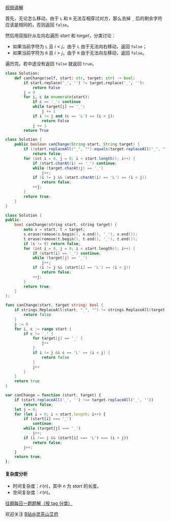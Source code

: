 [视频讲解](https://www.bilibili.com/video/BV1aU4y1q7BA)

首先，无论怎么移动，由于 `L` 和 `R` 无法互相穿过对方，那么去掉 `_` 后的剩余字符应该是相同的，否则返回 `false`。

然后用双指针从左向右遍历 $\textit{start}$ 和 $\textit{target}$，分类讨论：

- 如果当前字符为 `L` 且 $i<j$，由于 `L` 由于无法向右移动，返回 `false`；
- 如果当前字符为 `R` 且 $i>j$，由于 `R` 由于无法向左移动，返回 `false`。

遍历完，若中途没有返回 `false` 就返回 `true`。

```py [sol1-Python3]
class Solution:
    def canChange(self, start: str, target: str) -> bool:
        if start.replace('_', '') != target.replace('_', ''):
            return False
        j = 0
        for i, c in enumerate(start):
            if c == '_': continue
            while target[j] == '_': 
                j += 1
            if i != j and (c == 'L') == (i < j):
                return False
            j += 1
        return True
```

```java [sol1-Java]
class Solution {
    public boolean canChange(String start, String target) {
        if (!start.replaceAll("_", "").equals(target.replaceAll("_", "")))
            return false;
        for (int i = 0, j = 0; i < start.length(); i++) {
            if (start.charAt(i) == '_') continue;
            while (target.charAt(j) == '_')
                j++;
            if (i != j && (start.charAt(i) == 'L') == (i < j))
                return false;
            ++j;
        }
        return true;
    }
}
```

```cpp [sol1-C++]
class Solution {
public:
    bool canChange(string start, string target) {
        auto s = start, t = target;
        s.erase(remove(s.begin(), s.end(), '_'), s.end());
        t.erase(remove(t.begin(), t.end(), '_'), t.end());
        if (s != t) return false;
        for (int i = 0, j = 0; i < start.length(); i++) {
            if (start[i] == '_') continue;
            while (target[j] == '_')
                j++;
            if (i != j && (start[i] == 'L') == (i < j))
                return false;
            ++j;
        }
        return true;
    }
};
```

```go [sol1-Go]
func canChange(start, target string) bool {
	if strings.ReplaceAll(start, "_", "") != strings.ReplaceAll(target, "_", "") {
		return false
	}
	j := 0
	for i, c := range start {
		if c != '_' {
			for target[j] == '_' {
				j++
			}
			if i != j && c == 'L' == (i < j) {
				return false
			}
			j++
		}
	}
	return true
}
```

```js [sol1-JavaScript]
var canChange = function (start, target) {
    if (start.replaceAll('_', '') !== target.replaceAll('_', ''))
        return false;
    let j = 0;
    for (let i = 0; i < start.length; i++) {
        if (start[i] === '_')
            continue;
        while (target[j] === '_')
            j++;
        if (i !== j && (start[i] === 'L') === (i < j))
            return false;
        j++;
    }
    return true;
};
```

#### 复杂度分析

- 时间复杂度：$\mathcal{O}(n)$，其中 $n$ 为 $\textit{start}$ 的长度。
- 空间复杂度：$\mathcal{O}(n)$。

[往期每日一题题解（按 tag 分类）](https://github.com/EndlessCheng/codeforces-go/blob/master/leetcode/SOLUTIONS.md)

欢迎关注 [B站@灵茶山艾府](https://space.bilibili.com/206214)
